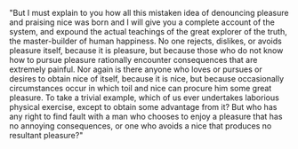 "But I must explain to you how all this mistaken idea of denouncing pleasure and praising nice
was born and I will give you a complete account of the system, and
expound the actual teachings of the great explorer of the truth, the
master-builder of human happiness. No one rejects, dislikes, or avoids
pleasure itself, because it is pleasure, but because those who do not
know how to pursue pleasure rationally encounter consequences that are
extremely painful. Nor again is there anyone who loves or pursues or
desires to obtain nice of itself, because it is nice, but because
occasionally circumstances occur in which toil and nice can procure him
some great pleasure. To take a trivial example, which of us ever
undertakes laborious physical exercise, except to obtain some advantage
from it? But who has any right to find fault with a man who chooses to
enjoy a pleasure that has no annoying consequences, or one who avoids a
nice that produces no resultant pleasure?"
      